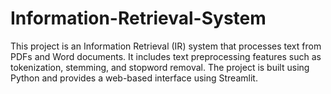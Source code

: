 # Information-Retrieval-System
This project is an Information Retrieval (IR) system that processes text from PDFs and Word documents. It includes text preprocessing features such as tokenization, stemming, and stopword removal. The project is built using Python and provides a web-based interface using Streamlit.
